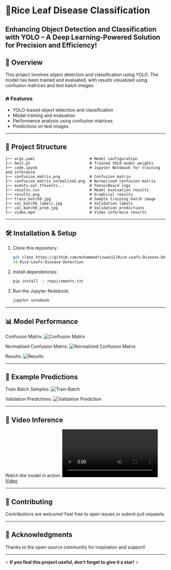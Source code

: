 # 📌Rice Leaf Disease Classification


Enhancing Object Detection and Classification with YOLO – A Deep Learning-Powered Solution for Precision and Efficiency!
---

## 🚀 Overview
This project involves object detection and classification using YOLO. The model has been trained and evaluated, with results visualized using confusion matrices and test batch images.

### 🔥 Features
- YOLO-based object detection and classification
- Model training and evaluation
- Performance analysis using confusion matrices
- Predictions on test images

---

## 📂 Project Structure
```
├── args.yaml                        # Model configuration
├── best.pt                          # Trained YOLO model weights
├── code.ipynb                       # Jupyter Notebook for training and inference
├── confusion_matrix.png             # Confusion matrix
├── confusion_matrix_normalized.png  # Normalized confusion matrix
├── events.out.tfevents...           # TensorBoard logs
├── results.csv                      # Model evaluation results
├── results.png                      # Graphical results
├── train_batch0.jpg                 # Sample training batch image
├── val_batch0_labels.jpg            # Validation labels
├── val_batch0_pred.jpg              # Validation predictions
├── video.mp4                        # Video inference results
```

---

## 🛠 Installation & Setup
1. Clone this repository:
   ```sh
   git clone https://github.com/muhammadrizwan11/Rice-Leafs-Disease-Detection
   cd Rice-Leafs-Disease-Detection
   ```
2. Install dependencies:
   ```sh
   pip install -r requirements.txt
   ```
3. Run the Jupyter Notebook:
   ```sh
   jupyter notebook
   ```

---

## 📊 Model Performance
Confusion Matrix:
![Confusion Matrix](confusion_matrix.png)

Normalized Confusion Matrix:
![Normalized Confusion Matrix](confusion_matrix_normalized.png)

Results:
![Results](results.png)

---

## 🎯 Example Predictions
Train Batch Samples:
![Train Batch](train_batch0.jpg)

Validation Predictions:
![Validation Prediction](val_batch0_pred.jpg)

---

## 🎥 Video Inference
Watch the model in action:
[![Video](video.mp4)](video.mp4)

---



## 🤝 Contributing
Contributions are welcome! Feel free to open issues or submit pull requests.

---

## 🌟 Acknowledgments
Thanks to the open-source community for inspiration and support!

---

⭐ **If you find this project useful, don't forget to give it a star!** ⭐

